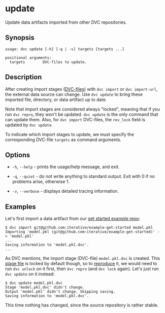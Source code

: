 # update

Update <abbr>data artifacts</abbr> imported from other DVC repositories.

## Synopsis

```usage
usage: dvc update [-h] [-q | -v] targets [targets ...]

positional arguments:
  targets        DVC-files to update.
```

## Description

After creating <abbr>import stages</abbr>
([DVC-files](/doc/user-guide/dvc-file-format)) with `dvc import` or
`dvc import-url`, the external data source can change. Use `dvc update` to bring
these imported file, directory, or <abbr>data artifact</abbr> up to date.

Note that import stages are considered always "locked", meaning that if you run
`dvc repro`, they won't be updated. `dvc update` is the only command that can
update them. Also, for `dvc import` DVC-files, the `rev_lock` field is updated
by `dvc update`.

To indicate which import stages to update, we must specify the corresponding
DVC-file `targets` as command arguments.

## Options

- `-h`, `--help` - prints the usage/help message, and exit.

- `-q`, `--quiet` - do not write anything to standard output. Exit with 0 if no
  problems arise, otherwise 1.

- `-v`, `--verbose` - displays detailed tracing information.

## Examples

Let's first import a data artifact from our
[get started example repo](https://github.com/iterative/example-get-started):

```dvc
$ dvc import git@github.com:iterative/example-get-started model.pkl
Importing 'model.pkl (git@github.com:iterative/example-get-started)' -> 'model.pkl'
...
Saving information to 'model.pkl.dvc'.
...
```

As DVC mentions, the import stage (DVC-file) `model.pkl.dvc` is created. This
[stage file](/doc/command-reference/run) is locked by default though, so to
[reproduce](/doc/command-reference/repro) it, we would need to run `dvc unlock`
on it first, then `dvc repro` (and `dvc lock` again). Let's just run
`dvc update` on it instead:

```dvc
$ dvc update model.pkl.dvc
Stage 'model.pkl.dvc' didn't change.
Output 'model.pkl' didn't change. Skipping saving.
Saving information to 'model.pkl.dvc'.
```

This time nothing has changed, since the source repository is rather stable.

